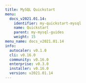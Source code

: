 ```yaml
---
title: MySQL Quickstart
menu:
  docs_v2021.01.14:
    identifier: my-quickstart-mysql
    name: Quickstart
    parent: my-mysql-guides
    weight: 15
menu_name: docs_v2021.01.14
info:
  autocaler: v0.1.0
  cli: v0.16.0
  community: v0.16.0
  enterprise: v0.3.0
  installer: v0.16.0
  version: v2021.01.14
---
```


